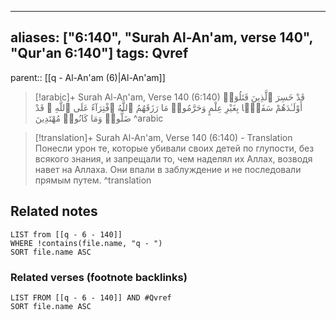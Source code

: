 
---
aliases: ["6:140", "Surah Al-An'am, verse 140", "Qur'an 6:140"]
tags: Qvref
---

parent:: [[q - Al-An'am (6)|Al-An'am]]

> [!arabic]+ Surah Al-An'am, Verse 140 (6:140)
> <span class="quran-arabic">قَدْ خَسِرَ ٱلَّذِينَ قَتَلُوٓا۟ أَوْلَـٰدَهُمْ سَفَهًۢا بِغَيْرِ عِلْمٍ وَحَرَّمُوا۟ مَا رَزَقَهُمُ ٱللَّهُ ٱفْتِرَآءً عَلَى ٱللَّهِ ۚ قَدْ ضَلُّوا۟ وَمَا كَانُوا۟ مُهْتَدِينَ</span>
^arabic

> [!translation]+ Surah Al-An'am, Verse 140 (6:140) - Translation
> Понесли урон те, которые убивали своих детей по глупости, без всякого знания, и запрещали то, чем наделял их Аллах, возводя навет на Аллаха. Они впали в заблуждение и не последовали прямым путем.
^translation



## Related notes
```dataview
LIST from [[q - 6 - 140]]
WHERE !contains(file.name, "q - ")
SORT file.name ASC
```

### Related verses (footnote backlinks)
```dataview
LIST FROM [[q - 6 - 140]] AND #Qvref
SORT file.name ASC
```

